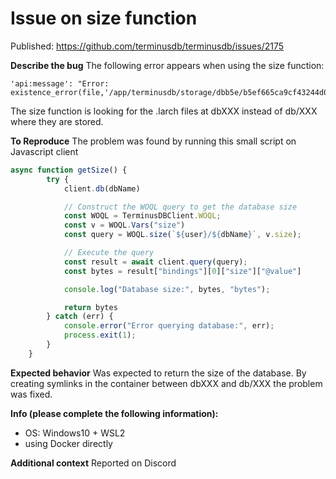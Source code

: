 # Issue on size function
Published: https://github.com/terminusdb/terminusdb/issues/2175

**Describe the bug**
The following error appears when using the size function:

```
'api:message': "Error: existence_error(file,'/app/terminusdb/storage/dbb5e/b5ef665ca9cf43244d0fdd1028e8eeb70d8ff958.larch')\n"
```

The size function is looking for the .larch files at dbXXX instead of db/XXX where they are stored.

**To Reproduce**
The problem was found by running this small script on Javascript client

```js
async function getSize() {
        try {
            client.db(dbName)

            // Construct the WOQL query to get the database size
            const WOQL = TerminusDBClient.WOQL;
            const v = WOQL.Vars("size")
            const query = WOQL.size(`${user}/${dbName}`, v.size);

            // Execute the query
            const result = await client.query(query);
            const bytes = result["bindings"][0]["size"]["@value"]

            console.log("Database size:", bytes, "bytes");

            return bytes
        } catch (err) {
            console.error("Error querying database:", err);
            process.exit(1);
        }
    }
```

**Expected behavior**
Was expected to return the size of the database. By creating symlinks in the container between dbXXX and db/XXX the problem was fixed.


**Info (please complete the following information):**
 - OS: Windows10 + WSL2
 - using Docker directly

**Additional context**
Reported on Discord 
